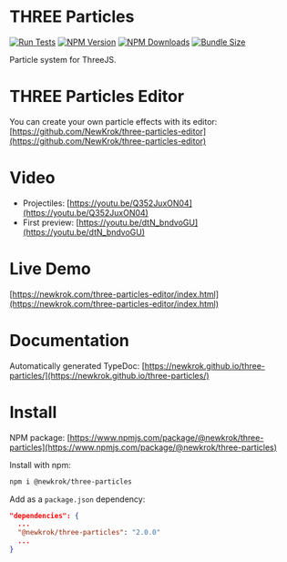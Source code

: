 # THREE Particles
[![Run Tests](https://github.com/NewKrok/three-particles/actions/workflows/test.yml/badge.svg)](https://github.com/NewKrok/three-particles/actions/workflows/test.yml)
[![NPM Version](https://img.shields.io/npm/v/@newkrok/three-particles.svg)](https://www.npmjs.com/package/@newkrok/three-particles)
[![NPM Downloads](https://img.shields.io/npm/dw/@newkrok/three-particles.svg)](https://www.npmjs.com/package/@newkrok/three-particles)
[![Bundle Size](https://img.shields.io/bundlephobia/minzip/@newkrok/three-particles)](https://bundlephobia.com/package/@newkrok/three-particles)

Particle system for ThreeJS.

# THREE Particles Editor

You can create your own particle effects with its editor: [https://github.com/NewKrok/three-particles-editor](https://github.com/NewKrok/three-particles-editor)

# Video

- Projectiles: [https://youtu.be/Q352JuxON04](https://youtu.be/Q352JuxON04)
- First preview: [https://youtu.be/dtN_bndvoGU](https://youtu.be/dtN_bndvoGU)

# Live Demo

[https://newkrok.com/three-particles-editor/index.html](https://newkrok.com/three-particles-editor/index.html)

# Documentation

Automatically generated TypeDoc: [https://newkrok.github.io/three-particles/](https://newkrok.github.io/three-particles/)

# Install

NPM package: [https://www.npmjs.com/package/@newkrok/three-particles](https://www.npmjs.com/package/@newkrok/three-particles)

Install with npm:
```bash
npm i @newkrok/three-particles
```

Add as a `package.json` dependency:
```json
"dependencies": {
  ...
  "@newkrok/three-particles": "2.0.0"
  ...
}
```
